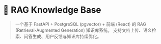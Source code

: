 # 🧠 RAG Knowledge Base

> 一个基于 FastAPI + PostgreSQL (pgvector) + 前端 (React) 的 RAG (Retrieval-Augmented Generation) 知识库系统。
> 支持文档上传、语义检索、问答生成、用户反馈与知识库持续优化。
